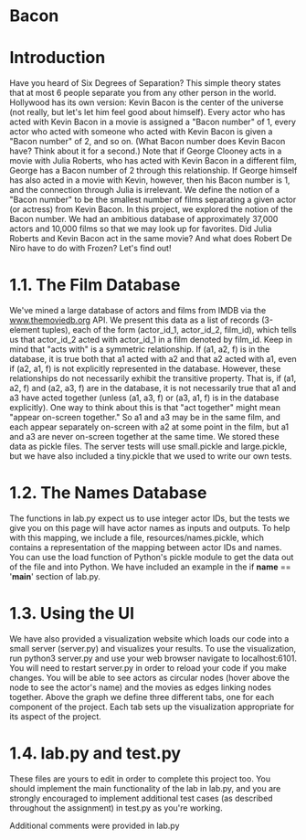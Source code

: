 # Bacon

# Introduction
Have you heard of Six Degrees of Separation? This simple theory states that at most 6 people separate you from any other person in the world. Hollywood has its own version: Kevin Bacon is the center of the universe (not really, but let's let him feel good about himself). Every actor who has acted with Kevin Bacon in a movie is assigned a "Bacon number" of 1, every actor who acted with someone who acted with Kevin Bacon is given a "Bacon number" of 2, and so on. (What Bacon number does Kevin Bacon have? Think about it for a second.)
Note that if George Clooney acts in a movie with Julia Roberts, who has acted with Kevin Bacon in a different film, George has a Bacon number of 2 through this relationship. If George himself has also acted in a movie with Kevin, however, then his Bacon number is 1, and the connection through Julia is irrelevant. We define the notion of a "Bacon number" to be the smallest number of films separating a given actor (or actress) from Kevin Bacon.
In this project, we explored the notion of the Bacon number. We had an ambitious database of approximately 37,000 actors and 10,000 films so that we may look up for favorites. Did Julia Roberts and Kevin Bacon act in the same movie? And what does Robert De Niro have to do with Frozen? Let's find out!

# 1.1. The Film Database
We've mined a large database of actors and films from IMDB via the www.themoviedb.org API. We present this data as a list of records (3-element tuples), each of the form (actor_id_1, actor_id_2, film_id), which tells us that actor_id_2 acted with actor_id_1 in a film denoted by film_id.
Keep in mind that "acts with" is a symmetric relationship. If (a1, a2, f) is in the database, it is true both that a1 acted with a2 and that a2 acted with a1, even if (a2, a1, f) is not explicitly represented in the database.
However, these relationships do not necessarily exhibit the transitive property. That is, if (a1, a2, f) and (a2, a3, f) are in the database, it is not necessarily true that a1 and a3 have acted together (unless (a1, a3, f) or (a3, a1, f) is in the database explicitly). One way to think about this is that "act together" might mean "appear on-screen together." So a1 and a3 may be in the same film, and each appear separately on-screen with a2 at some point in the film, but a1 and a3 are never on-screen together at the same time.
We stored these data as pickle files. The server tests will use small.pickle and large.pickle, but we have also included a tiny.pickle that we used to write our own tests.

# 1.2. The Names Database
The functions in lab.py expect us to use integer actor IDs, but the tests we give you on this page will have actor names as inputs and outputs.
To help with this mapping, we include a file, resources/names.pickle, which contains a representation of the mapping between actor IDs and names. You can use the load function of Python's pickle module to get the data out of the file and into Python. We have included an example in the if __name__ == '__main__' section of lab.py.

# 1.3. Using the UI
We have also provided a visualization website which loads our code into a small server (server.py) and visualizes your results. To use the visualization, run python3 server.py and use your web browser navigate to localhost:6101. You will need to restart server.py in order to reload your code if you make changes.
You will be able to see actors as circular nodes (hover above the node to see the actor's name) and the movies as edges linking nodes together.
Above the graph we define three different tabs, one for each component of the project. Each tab sets up the visualization appropriate for its aspect of the project.

# 1.4. lab.py and test.py
These files are yours to edit in order to complete this project too. You should implement the main functionality of the lab in lab.py, and you are strongly encouraged to implement additional test cases (as described throughout the assignment) in test.py as you're working.

Additional comments were provided in lab.py

